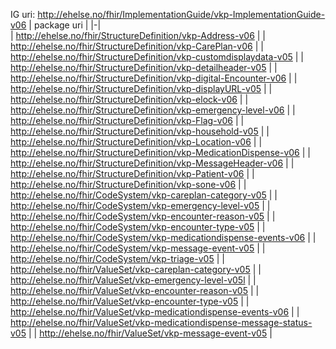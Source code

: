 IG uri: http://ehelse.no/fhir/ImplementationGuide/vkp-ImplementationGuide-v06 
| package uri |
|-|  
| http://ehelse.no/fhir/StructureDefinition/vkp-Address-v06 |
| http://ehelse.no/fhir/StructureDefinition/vkp-CarePlan-v06 |
| http://ehelse.no/fhir/StructureDefinition/vkp-customdisplaydata-v05 |
| http://ehelse.no/fhir/StructureDefinition/vkp-detailheader-v05 |
| http://ehelse.no/fhir/StructureDefinition/vkp-digital-Encounter-v06 |
| http://ehelse.no/fhir/StructureDefinition/vkp-displayURL-v05 |
| http://ehelse.no/fhir/StructureDefinition/vkp-elock-v06 |
| http://ehelse.no/fhir/StructureDefinition/vkp-emergency-level-v06 |
| http://ehelse.no/fhir/StructureDefinition/vkp-Flag-v06 |
| http://ehelse.no/fhir/StructureDefinition/vkp-household-v05 |
| http://ehelse.no/fhir/StructureDefinition/vkp-Location-v06 |
| http://ehelse.no/fhir/StructureDefinition/vkp-MedicationDispense-v06 |
| http://ehelse.no/fhir/StructureDefinition/vkp-MessageHeader-v06 |
| http://ehelse.no/fhir/StructureDefinition/vkp-Patient-v06 |
| http://ehelse.no/fhir/StructureDefinition/vkp-sone-v06 |
| http://ehelse.no/fhir/CodeSystem/vkp-careplan-category-v05 |
| http://ehelse.no/fhir/CodeSystem/vkp-emergency-level-v05 |
| http://ehelse.no/fhir/CodeSystem/vkp-encounter-reason-v05 |
| http://ehelse.no/fhir/CodeSystem/vkp-encounter-type-v05 |
| http://ehelse.no/fhir/CodeSystem/vkp-medicationdispense-events-v06 |
| http://ehelse.no/fhir/CodeSystem/vkp-message-event-v05 |
| http://ehelse.no/fhir/CodeSystem/vkp-triage-v05 |
| http://ehelse.no/fhir/ValueSet/vkp-careplan-category-v05 |
| http://ehelse.no/fhir/ValueSet/vkp-emergency-level-v05l |
| http://ehelse.no/fhir/ValueSet/vkp-encounter-reason-v05 |
| http://ehelse.no/fhir/ValueSet/vkp-encounter-type-v05 |
| http://ehelse.no/fhir/ValueSet/vkp-medicationdispense-events-v06 |
| http://ehelse.no/fhir/ValueSet/vkp-medicationdispense-message-status-v05 |
| http://ehelse.no/fhir/ValueSet/vkp-message-event-v05 |
